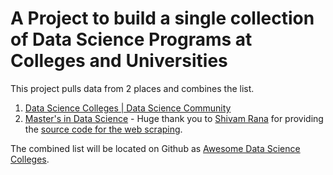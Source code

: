 # A Project to build a single collection of Data Science Programs at Colleges and Universities

This project pulls data from 2 places and combines the list.

1. [Data Science Colleges | Data Science Community](http://datascience.community/colleges)
1. [Master's in Data Science](http://www.mastersindatascience.org/) - Huge thank you to 
 [Shivam Rana](https://twitter.com/TrigonaMinima) for providing
 the [source code for the web scraping](https://goo.gl/5wXcOJ).


The combined list will be located on Github as [Awesome Data Science Colleges](https://github.com/ryanswanstrom/awesome-datascience-colleges).